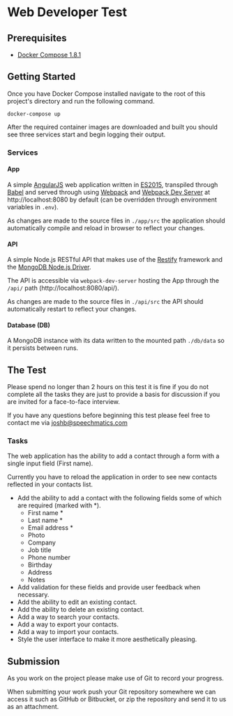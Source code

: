 # Web Developer Test

## Prerequisites

- [Docker Compose 1.8.1][docker-compose]

## Getting Started

Once you have Docker Compose installed navigate to the root of this project's directory and run the following command.

```shell
docker-compose up
```

After the required container images are downloaded and built you should see three services start and begin logging their output.

### Services

#### App
A simple [AngularJS][angular-docs] web application written in [ES2015][es2015], transpiled through [Babel][babel] and served through using [Webpack][webpack] and [Webpack Dev Server][webpack-dev-server] at http://localhost:8080 by default (can be overridden through environment variables in `.env`).

As changes are made to the source files in `./app/src` the application should automatically compile and reload in browser to reflect your changes.

#### API
A simple Node.js RESTful API that makes use of the [Restify][restify] framework and the [MongoDB Node.js Driver][mongodb-nodejs-driver].

The API is accessible via `webpack-dev-server` hosting the App through the `/api/` path (http://localhost:8080/api/).

As changes are made to the source files in `./api/src` the API should automatically restart to reflect your changes.

#### Database (DB)
A MongoDB instance with its data written to the mounted path `./db/data` so it persists between runs.

## The Test

Please spend no longer than 2 hours on this test it is fine if you do not complete all the tasks they are just to provide a basis for discussion if you are invited for a face-to-face interview.

If you have any questions before beginning this test please feel free to contact me via [joshb@speechmatics.com](mailto:joshb@speechmatics.com)

### Tasks

The web application has the ability to add a contact through a form with a single input field (First name).

Currently you have to reload the application in order to see new contacts reflected in your contacts list.

- Add the ability to add a contact with the following fields some of which are required (marked with \*).
  - First name *
  - Last name *
  - Email address *
  - Photo
  - Company
  - Job title
  - Phone number
  - Birthday
  - Address
  - Notes
- Add validation for these fields and provide user feedback when necessary.
- Add the ability to edit an existing contact.
- Add the ability to delete an existing contact.
- Add a way to search your contacts.
- Add a way to export your contacts.
- Add a way to import your contacts.
- Style the user interface to make it more aesthetically pleasing.

## Submission

As you work on the project please make use of Git to record your progress.

When submitting your work push your Git repository somewhere we can access it such as GitHub or Bitbucket, or zip the repository and send it to us as an attachment.

[angular-docs]:          https://docs.angularjs.org/
[babel]:                 https://babeljs.io/
[docker-compose]:        https://docs.docker.com/compose/install/
[es2015]:                https://babeljs.io/learn-es2015/
[mongodb-nodejs-driver]: http://mongodb.github.io/node-mongodb-native/2.2/
[restify]:               http://restify.com/
[webpack-dev-server]:    https://webpack.github.io/docs/webpack-dev-server.html
[webpack]:               https://webpack.github.io/
[github]:                https://github.com/
[bitbucket]:             https://bitbucket.org/
~~~~